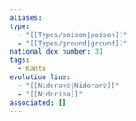 ```yaml
---
aliases: 
type:
  - "[[Types/poison|poison]]"
  - "[[Types/ground|ground]]"
national dex number: 31
tags:
  - Kanto
evolution line:
  - "[[Nidoran♀|Nidoran♀]]"
  - "[[Nidorina]]"
associated: []
---
```


